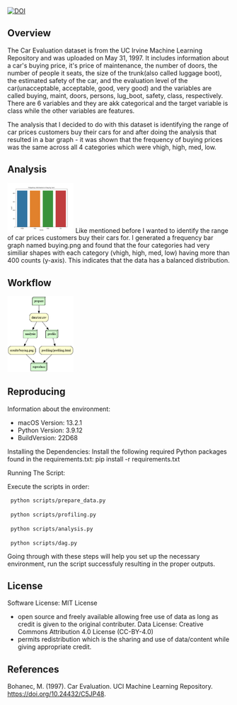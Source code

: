 [![DOI](https://zenodo.org/badge/730421604.svg)](https://zenodo.org/doi/10.5281/zenodo.10373096) 

## Overview 

The Car Evaluation dataset is from the UC Irvine Machine Learning Repository and was uploaded on May 31, 1997. It includes information about a car's buying price, it's price of maintenance, the number of doors, the number of people it seats, the size of the trunk(also called luggage boot), the estimated safety of the car, and the evaluation level of the car(unacceptable, acceptable, good, very good) and the variables are called buying, maint, doors, persons, lug_boot, safety,  class, respectively. There are 6 variables and they are akk categorical and the target variable is class while the other variables are features.

The analysis that I decided to do with this dataset is identifying the range of car prices customers buy their cars for and after doing the analysis that resulted in a bar graph - it was shown that the frequency of buying prices was the same across all 4 categories which were vhigh, high, med, low.

## Analysis 

<img src = "results/buying.png" width="150">
Like mentioned before I wanted to identify the range of car prices customers buy their cars for. I generated a frequency bar graph named buying.png and found that the four categories had very similiar shapes with each category (vhigh, high, med, low) having more than 400 counts (y-axis). This indicates that the data has a balanced distribution. 

## Workflow 

 <img src = "results/graph.png" width="150">

## Reproducing 

Information about the environment: 
   - macOS Version: 13.2.1
   - Python Version: 3.9.12
   - BuildVersion: 22D68

Installing the Dependencies:
   Install the following required Python packages found in the requirements.txt:
   pip install -r requirements.txt

Running The Script:

Execute the scripts in order:

     python scripts/prepare_data.py

     python scripts/profiling.py

     python scripts/analysis.py
     
     python scripts/dag.py

Going through with these steps will help you set up the necessary environment, run the script successfuly resulting in the proper outputs.

## License
Software License: MIT License 
- open source and freely available allowing free use of data as long as credit is given to the original contributer.
Data License: Creative Commons Attribution 4.0 License (CC-BY-4.0) 
-  permits redistribution which is the sharing and use of data/content while giving appropriate credit.

## References 

Bohanec, M. (1997). Car Evaluation. UCI Machine Learning Repository. https://doi.org/10.24432/C5JP48.

